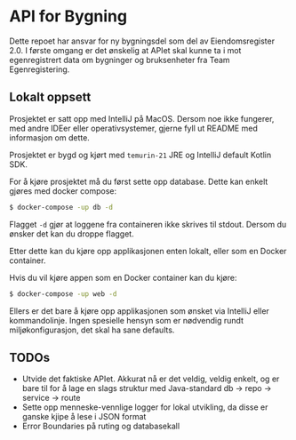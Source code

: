 # API for Bygning

Dette repoet har ansvar for ny bygningsdel som del av Eiendomsregister 2.0. I første omgang er det ønskelig at APIet
skal kunne ta i mot egenregistrert data om bygninger og bruksenheter fra Team Egenregistering.

## Lokalt oppsett

Prosjektet er satt opp med IntelliJ på MacOS. Dersom noe ikke fungerer, med andre IDEer eller operativsystemer, gjerne
fyll ut README med informasjon om dette.

Prosjektet er bygd og kjørt med `temurin-21` JRE og IntelliJ default Kotlin SDK.

For å kjøre prosjektet må du først sette opp database. Dette kan enkelt gjøres med docker compose:

```sh
$ docker-compose -up db -d
```

Flagget `-d` gjør at loggene fra containeren ikke skrives til stdout. Dersom du ønsker det kan du droppe flagget.

Etter dette kan du kjøre opp applikasjonen enten lokalt, eller som en Docker container.

Hvis du vil kjøre appen som en Docker container kan du kjøre:

```sh
$ docker-compose -up web -d
```

Ellers er det bare å kjøre opp applikasjonen som ønsket via IntelliJ eller kommandolinje. Ingen spesielle hensyn som er
nødvendig rundt miljøkonfigurasjon, det skal ha sane defaults.

## TODOs

* Utvide det faktiske APIet. Akkurat nå er det veldig, veldig enkelt, og er bare til for å lage en slags struktur med
  Java-standard db -> repo -> service -> route
* Sette opp menneske-vennlige logger for lokal utvikling, da disse er ganske kjipe å lese i JSON format
* Error Boundaries på ruting og databasekall